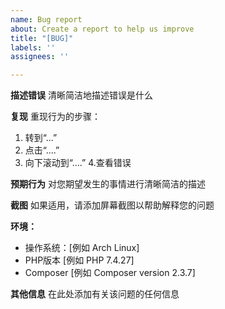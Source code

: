 ```yaml
---
name: Bug report
about: Create a report to help us improve
title: "[BUG]"
labels: ''
assignees: ''

---
```


**描述错误**
清晰简洁地描述错误是什么

**复现**
重现行为的步骤：
1. 转到“...”
2. 点击“....”
3. 向下滚动到“....”
4.查看错误

**预期行为**
对您期望发生的事情进行清晰简洁的描述

**截图**
如果适用，请添加屏幕截图以帮助解释您的问题

**环境：**
  - 操作系统：[例如 Arch Linux]
  - PHP版本 [例如 PHP 7.4.27]
  - Composer [例如 Composer version 2.3.7]

**其他信息**
在此处添加有关该问题的任何信息
